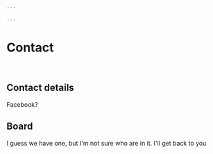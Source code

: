 ```yaml
---

---
```


# Contact<br><br>

## Contact details

Facebook?

## Board

I guess we have one, but I'm not sure who are in it. I'll get back to you

